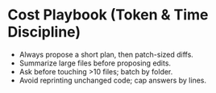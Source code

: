 # Cost Playbook (Token & Time Discipline)

- Always propose a short plan, then patch-sized diffs.
- Summarize large files before proposing edits.
- Ask before touching >10 files; batch by folder.
- Avoid reprinting unchanged code; cap answers by lines.
